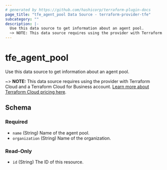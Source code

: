 ```yaml
---
# generated by https://github.com/hashicorp/terraform-plugin-docs
page_title: "tfe_agent_pool Data Source - terraform-provider-tfe"
subcategory: ""
description: |-
  Use this data source to get information about an agent pool.
  ~> NOTE: This data source requires using the provider with Terraform Cloud and a Terraform Cloud for Business account. Learn more about Terraform Cloud pricing here https://www.hashicorp.com/products/terraform/pricing.
---
```


# tfe_agent_pool

Use this data source to get information about an agent pool.

 ~> **NOTE:** This data source requires using the provider with Terraform Cloud and a Terraform Cloud for Business account. [Learn more about Terraform Cloud pricing here](https://www.hashicorp.com/products/terraform/pricing).



<!-- schema generated by tfplugindocs -->
## Schema

### Required

- `name` (String) Name of the agent pool.
- `organization` (String) Name of the organization.

### Read-Only

- `id` (String) The ID of this resource.

